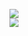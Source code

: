 [![](https://img.shields.io/badge/Made%20With-Github%20Spray-lightgrey.svg?style=for-the-badge&logo=github)](https://github.com/Annihil/github-spray#14760)  
[![](https://i.imgur.com/2DrTn0Z.gif)](https://github.com/Annihil/github-spray)
